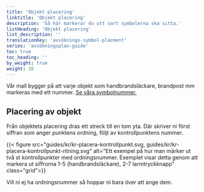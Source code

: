 ```yaml
---
title: 'Objekt placering'
linktitle: 'Objekt placering'
description: 'Så här markerar du utt vart symbolerna ska sitta.'
listHeading: 'Objekt placering'
list_description: ''
translationKey: 'avsöknings-symbol-placment'
series: 'avsökningsplan-guide'
toc: true
toc_heading: ''
by_weight: true
weight: 20
---
```


Vår mall bygger på att varje objekt som handbrandsläckare, brandpost mm markeras med ett nummer. [Se våra symbolnummer.](/guider/avsökningsplan/symbolnummer)

## Placering av objekt

Från objektets placering dras ett streck till en tom yta. Där skriver ni först siffran som anger punktens ordning, följt av kontrollpunktens nummer. 

{{< figure src="guides/kr/kr-placera-kontrollpunkt.svg, guides/kr/kr-placera-kontrollpunkt-ritning.svg" alt="Ett exempel på hur man märker ut två st kontrollpunkter med ordningsnummer. Exemplet visar detta genom att markera ut siffrorna 1-5 (handbrandsläckare), 2-7 larmtryckknapp" class="grid">}}

Vill ni ej ha ordningsnummer så hoppar ni bara över att ange dem. 